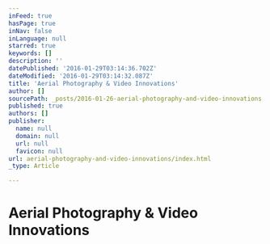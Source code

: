 ```yaml
---
inFeed: true
hasPage: true
inNav: false
inLanguage: null
starred: true
keywords: []
description: ''
datePublished: '2016-01-29T03:14:36.702Z'
dateModified: '2016-01-29T03:14:32.087Z'
title: 'Aerial Photography & Video Innovations'
author: []
sourcePath: _posts/2016-01-26-aerial-photography-and-video-innovations.md
published: true
authors: []
publisher:
  name: null
  domain: null
  url: null
  favicon: null
url: aerial-photography-and-video-innovations/index.html
_type: Article

---
```

# Aerial Photography & Video Innovations